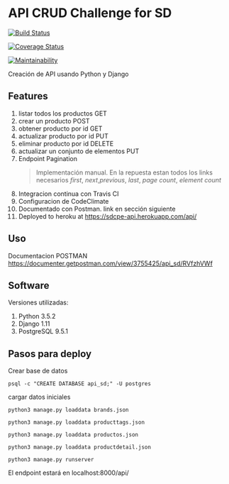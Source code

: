 # API CRUD Challenge for SD

[![Build Status](https://travis-ci.org/trekkerghost/api_sd.svg?branch=master)](https://travis-ci.org/trekkerghost/api_sd)

[![Coverage Status](https://coveralls.io/repos/github/trekkerghost/api_sd/badge.svg?branch=master)](https://coveralls.io/github/trekkerghost/api_sd?branch=master)

[![Maintainability](https://api.codeclimate.com/v1/badges/59aa134fde4a3901694b/maintainability)](https://codeclimate.com/github/trekkerghost/api_sd/maintainability)

Creación de API usando Python y Django

## Features

1. listar todos los productos GET
2. crear un producto POST
3. obtener producto por id GET
4. actualizar producto por id PUT
5. eliminar producto por id DELETE
6. actualizar un conjunto de elementos PUT
7. Endpoint Pagination
    > Implementación manual. En la repuesta estan todos los links necesarios _first_, _next_,_previous_, _last_, _page count_, _element count_
8. Integracion continua con Travis CI
9. Configuracion de CodeClimate
10. Documentado con Postman. link en sección siguiente
11. Deployed to heroku at <https://sdcpe-api.herokuapp.com/api/>

## Uso

Documentacion POSTMAN
<https://documenter.getpostman.com/view/3755425/api_sd/RVfzhVWf>

## Software

Versiones utilizadas:

1. Python 3.5.2
2. Django 1.11
3. PostgreSQL 9.5.1

## Pasos para deploy

Crear base de datos

`psql -c "CREATE DATABASE api_sd;" -U postgres`

cargar datos iniciales

`python3 manage.py loaddata brands.json`

`python3 manage.py loaddata producttags.json`

`python3 manage.py loaddata productos.json`

`python3 manage.py loaddata productdetail.json`

`python3 manage.py runserver`

El endpoint estará en localhost:8000/api/